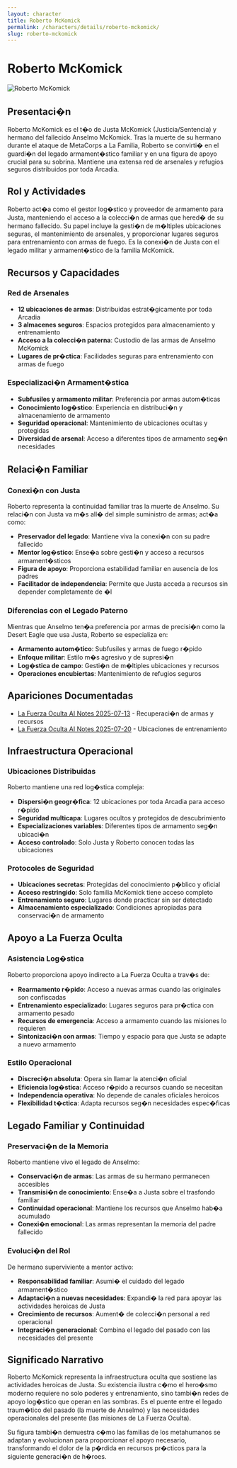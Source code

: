 ```yaml
---
layout: character
title: Roberto McKomick
permalink: /characters/details/roberto-mckomick/
slug: roberto-mckomick
---
```


# Roberto McKomick

<div class="character-photo">
  <img src="{{ site.baseurl }}/assets/img/characters/roberto-mckomick.png" alt="Roberto McKomick" />
</div>

## Presentaci�n
Roberto McKomick es el t�o de Justa McKomick (Justicia/Sentencia) y hermano del fallecido Anselmo McKomick. Tras la muerte de su hermano durante el ataque de MetaCorps a La Familia, Roberto se convirti� en el guardi�n del legado armament�stico familiar y en una figura de apoyo crucial para su sobrina. Mantiene una extensa red de arsenales y refugios seguros distribuidos por toda Arcadia.

## Rol y Actividades
Roberto act�a como el gestor log�stico y proveedor de armamento para Justa, manteniendo el acceso a la colecci�n de armas que hered� de su hermano fallecido. Su papel incluye la gesti�n de m�ltiples ubicaciones seguras, el mantenimiento de arsenales, y proporcionar lugares seguros para entrenamiento con armas de fuego. Es la conexi�n de Justa con el legado militar y armament�stico de la familia McKomick.

## Recursos y Capacidades
### Red de Arsenales
- **12 ubicaciones de armas**: Distribuidas estrat�gicamente por toda Arcadia
- **3 almacenes seguros**: Espacios protegidos para almacenamiento y entrenamiento
- **Acceso a la colecci�n paterna**: Custodio de las armas de Anselmo McKomick
- **Lugares de pr�ctica**: Facilidades seguras para entrenamiento con armas de fuego

### Especializaci�n Armament�stica
- **Subfusiles y armamento militar**: Preferencia por armas autom�ticas
- **Conocimiento log�stico**: Experiencia en distribuci�n y almacenamiento de armamento
- **Seguridad operacional**: Mantenimiento de ubicaciones ocultas y protegidas
- **Diversidad de arsenal**: Acceso a diferentes tipos de armamento seg�n necesidades

## Relaci�n Familiar
### Conexi�n con Justa
Roberto representa la continuidad familiar tras la muerte de Anselmo. Su relaci�n con Justa va m�s all� del simple suministro de armas; act�a como:
- **Preservador del legado**: Mantiene viva la conexi�n con su padre fallecido
- **Mentor log�stico**: Ense�a sobre gesti�n y acceso a recursos armament�sticos
- **Figura de apoyo**: Proporciona estabilidad familiar en ausencia de los padres
- **Facilitador de independencia**: Permite que Justa acceda a recursos sin depender completamente de �l

### Diferencias con el Legado Paterno
Mientras que Anselmo ten�a preferencia por armas de precisi�n como la Desert Eagle que usa Justa, Roberto se especializa en:
- **Armamento autom�tico**: Subfusiles y armas de fuego r�pido
- **Enfoque militar**: Estilo m�s agresivo y de supresi�n
- **Log�stica de campo**: Gesti�n de m�ltiples ubicaciones y recursos
- **Operaciones encubiertas**: Mantenimiento de refugios seguros

## Apariciones Documentadas
- [La Fuerza Oculta AI Notes 2025-07-13](../../campaigns/la-fuerza-oculta/ai-notes/2025-07-13-gemini-notes.md) - Recuperaci�n de armas y recursos
- [La Fuerza Oculta AI Notes 2025-07-20](../../campaigns/la-fuerza-oculta/ai-notes/2025-07-20-gemini-notes.md) - Ubicaciones de entrenamiento

## Infraestructura Operacional

### Ubicaciones Distribuidas
Roberto mantiene una red log�stica compleja:
- **Dispersi�n geogr�fica**: 12 ubicaciones por toda Arcadia para acceso r�pido
- **Seguridad multicapa**: Lugares ocultos y protegidos de descubrimiento
- **Especializaciones variables**: Diferentes tipos de armamento seg�n ubicaci�n
- **Acceso controlado**: Solo Justa y Roberto conocen todas las ubicaciones

### Protocoles de Seguridad
- **Ubicaciones secretas**: Protegidas del conocimiento p�blico y oficial
- **Acceso restringido**: Solo familia McKomick tiene acceso completo
- **Entrenamiento seguro**: Lugares donde practicar sin ser detectado
- **Almacenamiento especializado**: Condiciones apropiadas para conservaci�n de armamento

## Apoyo a La Fuerza Oculta

### Asistencia Log�stica
Roberto proporciona apoyo indirecto a La Fuerza Oculta a trav�s de:
- **Rearmamento r�pido**: Acceso a nuevas armas cuando las originales son confiscadas
- **Entrenamiento especializado**: Lugares seguros para pr�ctica con armamento pesado
- **Recursos de emergencia**: Acceso a armamento cuando las misiones lo requieren
- **Sintonizaci�n con armas**: Tiempo y espacio para que Justa se adapte a nuevo armamento

### Estilo Operacional
- **Discreci�n absoluta**: Opera sin llamar la atenci�n oficial
- **Eficiencia log�stica**: Acceso r�pido a recursos cuando se necesitan
- **Independencia operativa**: No depende de canales oficiales heroicos
- **Flexibilidad t�ctica**: Adapta recursos seg�n necesidades espec�ficas

## Legado Familiar y Continuidad

### Preservaci�n de la Memoria
Roberto mantiene vivo el legado de Anselmo:
- **Conservaci�n de armas**: Las armas de su hermano permanecen accesibles
- **Transmisi�n de conocimiento**: Ense�a a Justa sobre el trasfondo familiar
- **Continuidad operacional**: Mantiene los recursos que Anselmo hab�a acumulado
- **Conexi�n emocional**: Las armas representan la memoria del padre fallecido

### Evoluci�n del Rol
De hermano superviviente a mentor activo:
- **Responsabilidad familiar**: Asumi� el cuidado del legado armament�stico
- **Adaptaci�n a nuevas necesidades**: Expandi� la red para apoyar las actividades heroicas de Justa
- **Crecimiento de recursos**: Aument� de colecci�n personal a red operacional
- **Integraci�n generacional**: Combina el legado del pasado con las necesidades del presente

## Significado Narrativo

Roberto McKomick representa la infraestructura oculta que sostiene las actividades heroicas de Justa. Su existencia ilustra c�mo el hero�smo moderno requiere no solo poderes y entrenamiento, sino tambi�n redes de apoyo log�stico que operan en las sombras. Es el puente entre el legado traum�tico del pasado (la muerte de Anselmo) y las necesidades operacionales del presente (las misiones de La Fuerza Oculta).

Su figura tambi�n demuestra c�mo las familias de los metahumanos se adaptan y evolucionan para proporcionar el apoyo necesario, transformando el dolor de la p�rdida en recursos pr�cticos para la siguiente generaci�n de h�roes.